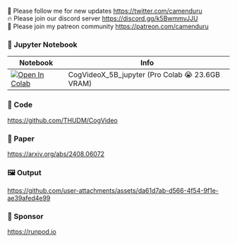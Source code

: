 🐣 Please follow me for new updates https://twitter.com/camenduru <br />
🔥 Please join our discord server https://discord.gg/k5BwmmvJJU <br />
🥳 Please join my patreon community https://patreon.com/camenduru <br />

### 🍊 Jupyter Notebook

| Notebook | Info
| --- | --- |
[![Open In Colab](https://colab.research.google.com/assets/colab-badge.svg)](https://colab.research.google.com/github/camenduru/CogVideoX-5B-jupyter/blob/main/CogVideoX_5B_jupyter.ipynb) | CogVideoX_5B_jupyter (Pro Colab 😭 23.6GB VRAM)

### 🧬 Code
https://github.com/THUDM/CogVideo

### 📄 Paper
https://arxiv.org/abs/2408.06072

### 🖼 Output

https://github.com/user-attachments/assets/da61d7ab-d566-4f54-9f1e-ae39afed4e99

### 🏢 Sponsor
https://runpod.io

